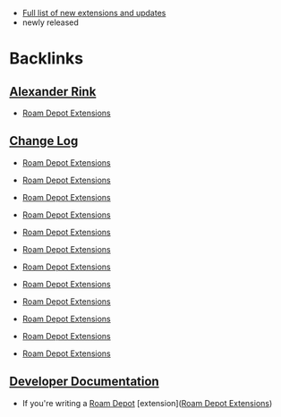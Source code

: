 - [Full list of new extensions and updates](https://github.com/Roam-Research/roam-depot/pulls?q=is%3Apr+is%3Aclosed)
- newly released

# Backlinks
## [Alexander Rink](<Alexander Rink.md>)
- [Roam Depot Extensions](<Roam Depot Extensions.md>)

## [Change Log](<Change Log.md>)
- [Roam Depot Extensions](<Roam Depot Extensions.md>)

- [Roam Depot Extensions](<Roam Depot Extensions.md>)

- [Roam Depot Extensions](<Roam Depot Extensions.md>)

- [Roam Depot Extensions](<Roam Depot Extensions.md>)

- [Roam Depot Extensions](<Roam Depot Extensions.md>)

- [Roam Depot Extensions](<Roam Depot Extensions.md>)

- [Roam Depot Extensions](<Roam Depot Extensions.md>)

- [Roam Depot Extensions](<Roam Depot Extensions.md>)

- [Roam Depot Extensions](<Roam Depot Extensions.md>)

- [Roam Depot Extensions](<Roam Depot Extensions.md>)

- [Roam Depot Extensions](<Roam Depot Extensions.md>)

- [Roam Depot Extensions](<Roam Depot Extensions.md>)

## [Developer Documentation](<Developer Documentation.md>)
- If you're writing a [Roam Depot](<Roam Depot.md>) [extension]([Roam Depot Extensions](<Roam Depot Extensions.md>))

